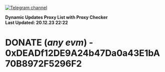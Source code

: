 [![Telegram channel](https://img.shields.io/endpoint?url=https://runkit.io/damiankrawczyk/telegram-badge/branches/master?url=https://t.me/n4z4v0d)](https://t.me/n4z4v0d) 

**Dynamic Updates Proxy List with Proxy Checker**  
**Last Updated: 20.12.23 22:22**

# DONATE (_any evm_) - 0xDEADf12DE9A24b47Da0a43E1bA70B8972F5296F2
